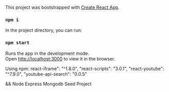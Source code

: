This project was bootstrapped with [Create React App](https://github.com/facebook/create-react-app).

### `npm i`

In the project directory, you can run:

### `npm start`

Runs the app in the development mode.<br>
Open [http://localhost:3000](http://localhost:3000) to view it in the browser.

Using npm:
react-iframe": "^1.8.0",
"react-scripts": "3.0.1",
"react-youtube": "^7.9.0",
"youtube-api-search": "0.0.5"

&& Node Express Mongodb Seed Project
